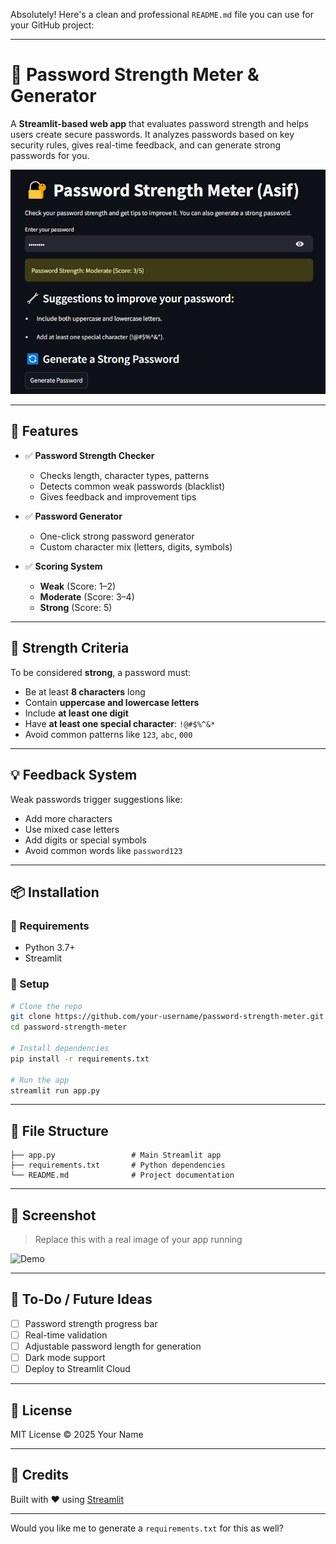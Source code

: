 Absolutely! Here's a clean and professional `README.md` file you can use for your GitHub project:

---

# 🔐 Password Strength Meter & Generator

A **Streamlit-based web app** that evaluates password strength and helps users create secure passwords. It analyzes passwords based on key security rules, gives real-time feedback, and can generate strong passwords for you.

![App Screenshot](./screenshot.png) <!-- Replace with real screenshot -->

---

## 🚀 Features

- ✅ **Password Strength Checker**
  - Checks length, character types, patterns
  - Detects common weak passwords (blacklist)
  - Gives feedback and improvement tips

- ✅ **Password Generator**
  - One-click strong password generator
  - Custom character mix (letters, digits, symbols)

- ✅ **Scoring System**
  - **Weak** (Score: 1–2)  
  - **Moderate** (Score: 3–4)  
  - **Strong** (Score: 5)

---

## 🎯 Strength Criteria

To be considered **strong**, a password must:
- Be at least **8 characters** long
- Contain **uppercase and lowercase letters**
- Include **at least one digit**
- Have **at least one special character**: `!@#$%^&*`
- Avoid common patterns like `123`, `abc`, `000`

---

## 💡 Feedback System

Weak passwords trigger suggestions like:
- Add more characters  
- Use mixed case letters  
- Add digits or special symbols  
- Avoid common words like `password123`

---

## 📦 Installation

### 🔧 Requirements
- Python 3.7+
- Streamlit

### 🔌 Setup

```bash
# Clone the repo
git clone https://github.com/your-username/password-strength-meter.git
cd password-strength-meter

# Install dependencies
pip install -r requirements.txt

# Run the app
streamlit run app.py
```

---

## 📁 File Structure

```
├── app.py                 # Main Streamlit app
├── requirements.txt       # Python dependencies
└── README.md              # Project documentation
```

---

## 📸 Screenshot

> Replace this with a real image of your app running

![Demo](https://via.placeholder.com/800x400?text=Demo+Screenshot)

---

## 💬 To-Do / Future Ideas

- [ ] Password strength progress bar  
- [ ] Real-time validation  
- [ ] Adjustable password length for generation  
- [ ] Dark mode support  
- [ ] Deploy to Streamlit Cloud

---

## 📜 License

MIT License © 2025 Your Name

---

## 🙌 Credits

Built with ❤️ using [Streamlit](https://streamlit.io/)

---

Would you like me to generate a `requirements.txt` for this as well?